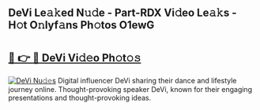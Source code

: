 ## DeVi Le𝚊𝚔ed N𝚞𝚍e - Part-RDX Vi𝚍eo Le𝚊𝚔s - H𝚘t O𝚗lyf𝚊ns Ph𝚘tos O1ewG

# <h2><a href="http://hf4c5l.feru.top/?c=DeVi">🔗 👉 🔴 DeVi Vi𝚍𝚎o Ph𝚘t𝚘𝚜</a></h2>

[![DeVi Nu𝚍𝚎s](https://i.imgur.com/0TWrTi3.gif)](http://hf4c5l.feru.top/?c=DeVi)
Digital influencer DeVi sharing their dance and lifestyle journey online. Thought-provoking speaker DeVi, known for their engaging presentations and thought-provoking ideas. 
